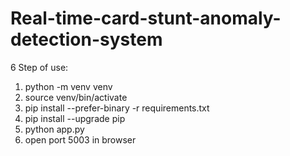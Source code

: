 # Real-time-card-stunt-anomaly-detection-system

6 Step of use:

1) python -m venv venv
2) source venv/bin/activate
3) pip install --prefer-binary -r requirements.txt
4) pip install --upgrade pip
5) python app.py 
6) open port 5003 in browser
